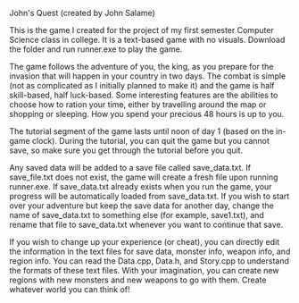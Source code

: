 John's Quest
(created by John Salame)

This is the game I created for the project of my first semester Computer Science class in college. It is a text-based game with no visuals. Download the folder and run runner.exe to play the game.

The game follows the adventure of you, the king, as you prepare for the invasion that will happen in your country in two days. The combat is simple (not as complicated as I initially planned to make it) and the game is half skill-based, half luck-based. Some interesting features are the abilities to choose how to ration your time, either by travelling around the map or shopping or sleeping. How you spend your precious 48 hours is up to you.

The tutorial segment of the game lasts until noon of day 1 (based on the in-game clock). During the tutorial, you can quit the game but you cannot save, so make sure you get through the tutorial before you quit.

Any saved data will be added to a save file called save_data.txt. If save_file.txt does not exist, the game will create a fresh file upon running runner.exe. If save_data.txt already exists when you run the game, your progress will be automatically loaded from save_data.txt. If you wish to start over your adventure but keep the save data for another day, change the name of save_data.txt to something else (for example, save1.txt), and rename that file to save_data.txt whenever you want to continue that save.

If you wish to change up your experience (or cheat), you can directly edit the information in the text files for save data, monster info, weapon info, and region info. You can read the Data.cpp, Data.h, and Story.cpp to understand the formats of these text files. With your imagination, you can create new regions with new monsters and new weapons to go with them. Create whatever world you can think of!
